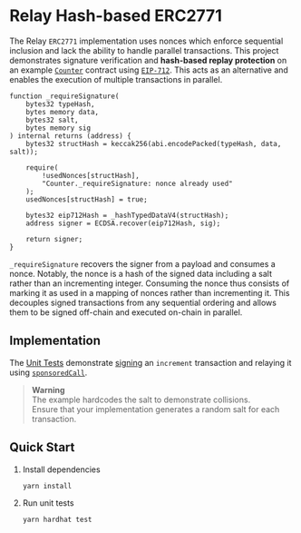# Relay Hash-based ERC2771

The Relay `ERC2771` implementation uses nonces which enforce sequential inclusion and lack the ability to handle parallel transactions.
This project demonstrates signature verification and **hash-based replay protection** on an example [`Counter`](https://github.com/gelatodigital/relay-hash-based-ERC2771/blob/main/contracts/Counter.sol) contract using [`EIP-712`](https://eips.ethereum.org/EIPS/eip-712).
This acts as an alternative and enables the execution of multiple transactions in parallel.

```solidity
function _requireSignature(
    bytes32 typeHash,
    bytes memory data,
    bytes32 salt,
    bytes memory sig
) internal returns (address) {
    bytes32 structHash = keccak256(abi.encodePacked(typeHash, data, salt));

    require(
        !usedNonces[structHash],
        "Counter._requireSignature: nonce already used"
    );
    usedNonces[structHash] = true;

    bytes32 eip712Hash = _hashTypedDataV4(structHash);
    address signer = ECDSA.recover(eip712Hash, sig);

    return signer;
}
```
`_requireSignature` recovers the signer from a payload and consumes a nonce.
Notably, the nonce is a hash of the signed data including a salt rather than an incrementing integer.
Consuming the nonce thus consists of marking it as used in a mapping of nonces rather than incrementing it.
This decouples signed transactions from any sequential ordering and allows them to be signed off-chain and executed on-chain in parallel.

## Implementation

The [Unit Tests](https://github.com/gelatodigital/relay-hash-based-ERC2771/blob/main/test/Counter.test.ts) demonstrate [signing](https://github.com/gelatodigital/relay-hash-based-ERC2771/blob/main/src/signature.ts)
an `increment` transaction and relaying it using [`sponsoredCall`](https://docs.gelato.network/developer-services/relay/non-erc-2771/sponsoredcall).

> **Warning**  
> The example hardcodes the salt to demonstrate collisions.  
> Ensure that your implementation generates a random salt for each transaction.

## Quick Start
1. Install dependencies
   ```
   yarn install
   ```
2. Run unit tests
   ```
   yarn hardhat test
   ```
